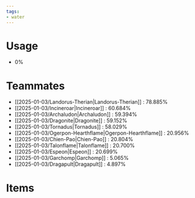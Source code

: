 ```yaml
---
tags:
- water
---
```

# Usage
- 0%
# Teammates
- [[2025-01-03/Landorus-Therian|Landorus-Therian]] : 78.885%
- [[2025-01-03/Incineroar|Incineroar]] : 60.684%
- [[2025-01-03/Archaludon|Archaludon]] : 59.394%
- [[2025-01-03/Dragonite|Dragonite]] : 59.152%
- [[2025-01-03/Tornadus|Tornadus]] : 58.029%
- [[2025-01-03/Ogerpon-Hearthflame|Ogerpon-Hearthflame]] : 20.956%
- [[2025-01-03/Chien-Pao|Chien-Pao]] : 20.804%
- [[2025-01-03/Talonflame|Talonflame]] : 20.700%
- [[2025-01-03/Espeon|Espeon]] : 20.699%
- [[2025-01-03/Garchomp|Garchomp]] : 5.065%
- [[2025-01-03/Dragapult|Dragapult]] : 4.897%
# Items